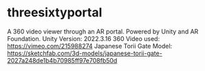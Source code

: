 # threesixtyportal
A 360 video viewer through an AR portal. Powered by Unity and AR Foundation.
Unity Version: 2022.3.16
360 Video used: https://vimeo.com/215988274
Japanese Torii Gate Model: https://sketchfab.com/3d-models/japanese-torii-gate-2027a248de1b4b70985ff97e708fb50d
